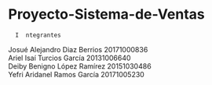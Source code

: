# Proyecto-Sistema-de-Ventas      
      I  ntegrantes   
Josué Alejandro Diaz Berrios 20171000836          
Ariel Isaí Turcios García 20131006640   
Deiby Benigno López Ramírez 20151030486        
Yefri Aridanel Ramos García 20171005230
